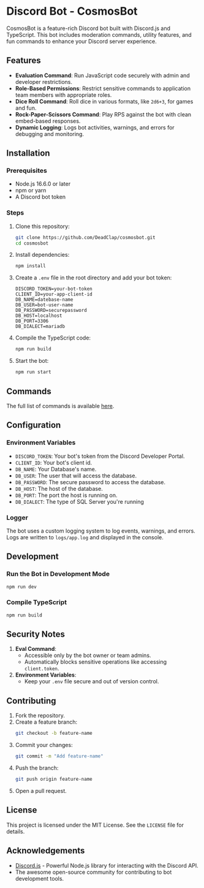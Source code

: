 # Discord Bot - CosmosBot

CosmosBot is a feature-rich Discord bot built with Discord.js and TypeScript. This bot includes moderation commands, utility features, and fun commands to enhance your Discord server experience.

## Features

- **Evaluation Command**: Run JavaScript code securely with admin and developer restrictions.
- **Role-Based Permissions**: Restrict sensitive commands to application team members with appropriate roles.
- **Dice Roll Command**: Roll dice in various formats, like `2d6+3`, for games and fun.
- **Rock-Paper-Scissors Command**: Play RPS against the bot with clean embed-based responses.
- **Dynamic Logging**: Logs bot activities, warnings, and errors for debugging and monitoring.

## Installation

### Prerequisites

- Node.js 16.6.0 or later
- npm or yarn
- A Discord bot token

### Steps

1. Clone this repository:

   ```bash
   git clone https://github.com/DeadClap/cosmosbot.git
   cd cosmosbot
   ```

2. Install dependencies:

   ```bash
   npm install
   ```

3. Create a `.env` file in the root directory and add your bot token:

   ```env
   DISCORD_TOKEN=your-bot-token
   CLIENT_ID=your-app-client-id
   DB_NAME=datebase-name
   DB_USER=bot-user-name
   DB_PASSWORD=securepassword
   DB_HOST=localhost
   DB_PORT=3306
   DB_DIALECT=mariadb
   ```

4. Compile the TypeScript code:

   ```bash
   npm run build
   ```

5. Start the bot:

   ```bash
   npm run start
   ```

## Commands

The full list of commands is available [here](docs/COMMANDS.md).

## Configuration

### Environment Variables

- `DISCORD_TOKEN`: Your bot's token from the Discord Developer Portal.
- `CLIENT_ID`: Your bot's client id.
- `DB_NAME`: Your Database's name.
- `DB_USER`: The user that will access the database.
- `DB_PASSWORD`: The secure password to access the database.
- `DB_HOST`: The host of the database.
- `DB_PORT`: The port the host is running on.
- `DB_DIALECT`: The type of SQL Server you're running

### Logger

The bot uses a custom logging system to log events, warnings, and errors. Logs are written to `logs/app.log` and displayed in the console.

## Development

### Run the Bot in Development Mode

```bash
npm run dev
```

### Compile TypeScript

```bash
npm run build
```

## Security Notes

1. **Eval Command**:
   - Accessible only by the bot owner or team admins.
   - Automatically blocks sensitive operations like accessing `client.token`.
2. **Environment Variables**:
   - Keep your `.env` file secure and out of version control.

## Contributing

1. Fork the repository.
2. Create a feature branch:
   ```bash
   git checkout -b feature-name
   ```
3. Commit your changes:
   ```bash
   git commit -m "Add feature-name"
   ```
4. Push the branch:
   ```bash
   git push origin feature-name
   ```
5. Open a pull request.

## License

This project is licensed under the MIT License. See the `LICENSE` file for details.

## Acknowledgements

- [Discord.js](https://discord.js.org/) - Powerful Node.js library for interacting with the Discord API.
- The awesome open-source community for contributing to bot development tools.
